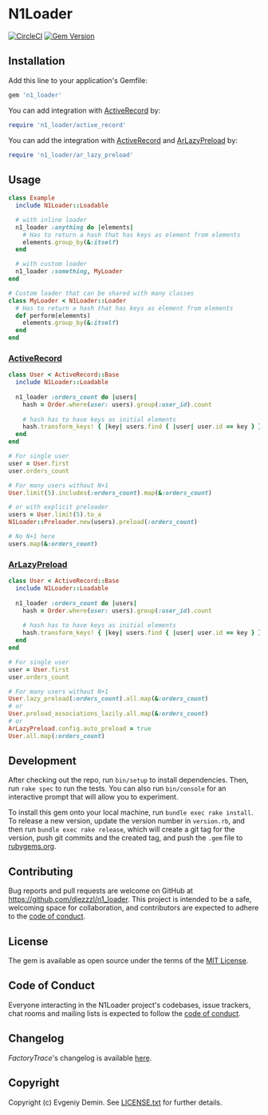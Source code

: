 # N1Loader

[![CircleCI][1]][2]
[![Gem Version][3]][4]

## Installation

Add this line to your application's Gemfile:

```ruby
gem 'n1_loader'
```

You can add integration with [ActiveRecord][5] by:
```ruby
require 'n1_loader/active_record'
```

You can add the integration with [ActiveRecord][5] and [ArLazyPreload][6] by:
```ruby
require 'n1_loader/ar_lazy_preload'
```

## Usage

```ruby
class Example
  include N1Loader::Loadable

  # with inline loader
  n1_loader :anything do |elements|
    # Has to return a hash that has keys as element from elements
    elements.group_by(&:itself)
  end

  # with custom loader
  n1_loader :something, MyLoader
end

# Custom loader that can be shared with many classes
class MyLoader < N1Loader::Loader
  # Has to return a hash that has keys as element from elements
  def perform(elements)
    elements.group_by(&:itself)
  end
end
```

### [ActiveRecord][5]

```ruby
class User < ActiveRecord::Base
  include N1Loader::Loadable
  
  n1_loader :orders_count do |users|
    hash = Order.where(user: users).group(:user_id).count
    
    # hash has to have keys as initial elements
    hash.transform_keys! { |key| users.find { |user| user.id == key } }
  end
end

# For single user
user = User.first
user.orders_count 

# For many users without N+1
User.limit(5).includes(:orders_count).map(&:orders_count)

# or with explicit preloader
users = User.limit(5).to_a
N1Loader::Preloader.new(users).preload(:orders_count)

# No N+1 here
users.map(&:orders_count)
```

### [ArLazyPreload][6]

```ruby
class User < ActiveRecord::Base
  include N1Loader::Loadable
  
  n1_loader :orders_count do |users|
    hash = Order.where(user: users).group(:user_id).count
    
    # hash has to have keys as initial elements
    hash.transform_keys! { |key| users.find { |user| user.id == key } }
  end
end

# For single user
user = User.first
user.orders_count

# For many users without N+1
User.lazy_preload(:orders_count).all.map(&:orders_count)
# or 
User.preload_associations_lazily.all.map(&:orders_count)
# or 
ArLazyPreload.config.auto_preload = true
User.all.map(:orders_count)
```

## Development

After checking out the repo, run `bin/setup` to install dependencies. Then, run `rake spec` to run the tests. You can also run `bin/console` for an interactive prompt that will allow you to experiment.

To install this gem onto your local machine, run `bundle exec rake install`. To release a new version, update the version number in `version.rb`, and then run `bundle exec rake release`, which will create a git tag for the version, push git commits and the created tag, and push the `.gem` file to [rubygems.org](https://rubygems.org).

## Contributing

Bug reports and pull requests are welcome on GitHub at https://github.com/djezzzl/n1_loader. 
This project is intended to be a safe, welcoming space for collaboration, and contributors are expected to adhere to the [code of conduct](CODE_OF_CONDUCT.md).

## License

The gem is available as open source under the terms of the [MIT License](https://opensource.org/licenses/MIT).

## Code of Conduct

Everyone interacting in the N1Loader project's codebases, issue trackers, chat rooms and mailing lists is expected to follow the [code of conduct](CODE_OF_CONDUCT.md).

## Changelog

*FactoryTrace*'s changelog is available [here](CHANGELOG.md).

## Copyright

Copyright (c) Evgeniy Demin. See [LICENSE.txt](LICENSE.txt) for further details.

[1]: https://circleci.com/gh/djezzzl/n1_loader/tree/master.svg?style=shield
[2]: https://circleci.com/gh/djezzzl/n1_loader/tree/master
[3]: https://badge.fury.io/rb/n1_loader.svg
[4]: https://badge.fury.io/rb/n1_loader
[5]: https://github.com/rails/rails/tree/main/activerecord
[6]: https://github.com/DmitryTsepelev/ar_lazy_preload
